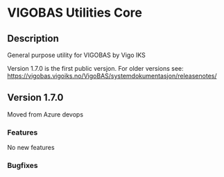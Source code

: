# VIGOBAS Utilities Core

## Description
General purpose utility for VIGOBAS by Vigo IKS

Version 1.7.0 is the first public versjon. For older versions see: https://vigobas.vigoiks.no/VigoBAS/systemdokumentasjon/releasenotes/ 

## Version 1.7.0   
Moved from Azure devops 

### Features
No new features
### Bugfixes
